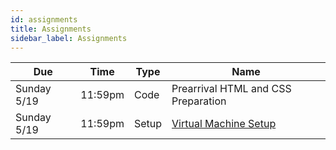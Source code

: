 ```yaml
---
id: assignments
title: Assignments
sidebar_label: Assignments
---
```


| Due             |Time    | Type         | Name                                                                             |
|-----------------|--------|--------------|----------------------------------------------------------------------------------|
| Sunday 5/19     |11:59pm | Code         | Prearrival HTML and CSS Preparation                                              |
| Sunday 5/19     |11:59pm | Setup        | [Virtual Machine Setup](/docs/unc-comp-vm-setup.pdf)                             |

[1]: /docs/course-materials#pulling-updates-from-upstream